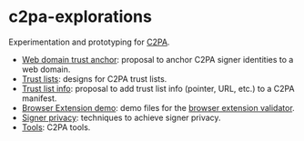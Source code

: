 # c2pa-explorations
Experimentation and prototyping for [C2PA](https://c2pa.org).

* [Web domain trust anchor](./web-domain-trust-anchor/web-domain-trust-anchor.md): proposal to anchor C2PA signer identities to a web domain.
* [Trust lists](./trust-lists/trust-lists.md): designs for C2PA trust lists.
* [Trust list info](./trust-lists/trust-list-info.md): proposal to add trust list info (pointer, URL, etc.) to a C2PA manifest.
* [Browser Extension demo](./cbe-demo/README.md): demo files for the [browser extension validator](https://github.com/microsoft/c2pa-extension-validator).
* [Signer privacy](./privacy/signer-privacy.md): techniques to achieve signer privacy.
* [Tools](./tools/tools.md): C2PA tools.